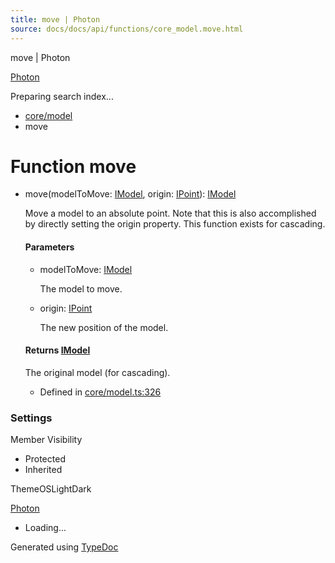 ```yaml
---
title: move | Photon
source: docs/docs/api/functions/core_model.move.html
---
```


move | Photon

[Photon](../index.md)




Preparing search index...

* [core/model](../modules/core_model.md)
* move

# Function move

* move(modelToMove: [IModel](../interfaces/core_schema.IModel.md), origin: [IPoint](../interfaces/core_schema.IPoint.md)): [IModel](../interfaces/core_schema.IModel.md)

  Move a model to an absolute point. Note that this is also accomplished by directly setting the origin property. This function exists for cascading.

  #### Parameters

  + modelToMove: [IModel](../interfaces/core_schema.IModel.md)

    The model to move.
  + origin: [IPoint](../interfaces/core_schema.IPoint.md)

    The new position of the model.

  #### Returns [IModel](../interfaces/core_schema.IModel.md)

  The original model (for cascading).

  + Defined in [core/model.ts:326](https://github.com/mwhite454/photon/blob/main/packages/photon/src/core/model.ts#L326)

### Settings

Member Visibility

* Protected
* Inherited

ThemeOSLightDark

[Photon](../index.md)

* Loading...

Generated using [TypeDoc](https://typedoc.org/)
